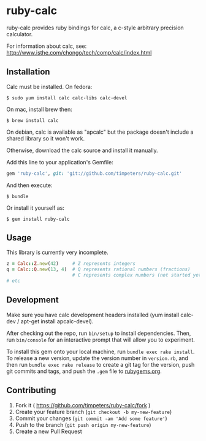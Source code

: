 # ruby-calc

ruby-calc provides ruby bindings for calc, a c-style arbitrary precision calculator.

For information about calc, see: http://www.isthe.com/chongo/tech/comp/calc/index.html

## Installation

Calc must be installed.  On fedora:

    $ sudo yum install calc calc-libs calc-devel

On mac, install brew then:

    $ brew install calc

On debian, calc is available as "apcalc" but the package doesn't include a shared library so it won't work.

Otherwise, download the calc source and install it manually.

Add this line to your application's Gemfile:

```ruby
gem 'ruby-calc', git: 'git://github.com/timpeters/ruby-calc.git'
```

And then execute:

    $ bundle

Or install it yourself as:

    $ gem install ruby-calc

## Usage

This library is currently very incomplete.

```ruby
z = Calc::Z.new(42)     # Z represents integers
q = Calc::Q.new(13, 4)  # Q represents rational numbers (fractions)
                        # C represents complex numbers (not started yet)
# etc
```

## Development

Make sure you have calc development headers installed (yum install calc-dev / apt-get install apcalc-devel).

After checking out the repo, run `bin/setup` to install dependencies. Then, run `bin/console` for an interactive prompt that will allow you to experiment.

To install this gem onto your local machine, run `bundle exec rake install`. To release a new version, update the version number in `version.rb`, and then run `bundle exec rake release` to create a git tag for the version, push git commits and tags, and push the `.gem` file to [rubygems.org](https://rubygems.org).

## Contributing

1. Fork it ( https://github.com/timpeters/ruby-calc/fork )
2. Create your feature branch (`git checkout -b my-new-feature`)
3. Commit your changes (`git commit -am 'Add some feature'`)
4. Push to the branch (`git push origin my-new-feature`)
5. Create a new Pull Request

